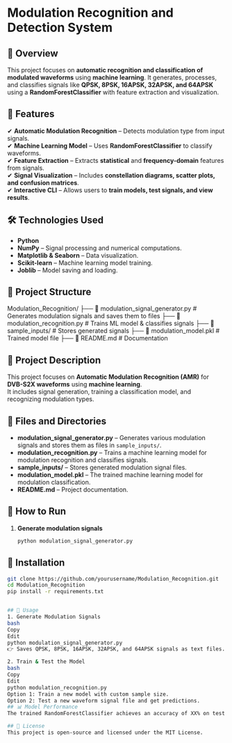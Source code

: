 # Modulation Recognition and Detection System  

## 📌 Overview  
This project focuses on **automatic recognition and classification of modulated waveforms** using **machine learning**. It generates, processes, and classifies signals like **QPSK, 8PSK, 16APSK, 32APSK, and 64APSK** using a **RandomForestClassifier** with feature extraction and visualization.  

## 🚀 Features  
✔ **Automatic Modulation Recognition** – Detects modulation type from input signals.  
✔ **Machine Learning Model** – Uses **RandomForestClassifier** to classify waveforms.  
✔ **Feature Extraction** – Extracts **statistical** and **frequency-domain** features from signals.  
✔ **Signal Visualization** – Includes **constellation diagrams, scatter plots, and confusion matrices**.  
✔ **Interactive CLI** – Allows users to **train models, test signals, and view results**.  

## 🛠️ Technologies Used  
- **Python**  
- **NumPy** – Signal processing and numerical computations.  
- **Matplotlib & Seaborn** – Data visualization.  
- **Scikit-learn** – Machine learning model training.  
- **Joblib** – Model saving and loading.  

## 📂 Project Structure  
Modulation_Recognition/
├── 📄 modulation_signal_generator.py # Generates modulation signals and saves them to files
├── 📄 modulation_recognition.py # Trains ML model & classifies signals
├── 📂 sample_inputs/ # Stores generated signals
├── 📄 modulation_model.pkl # Trained model file
├── 📄 README.md # Documentation


## 📌 Project Description  

This project focuses on **Automatic Modulation Recognition (AMR)** for **DVB-S2X waveforms** using **machine learning**.  
It includes signal generation, training a classification model, and recognizing modulation types.

## 📜 Files and Directories  

- **modulation_signal_generator.py** – Generates various modulation signals and stores them as files in `sample_inputs/`.  
- **modulation_recognition.py** – Trains a machine learning model for modulation recognition and classifies signals.  
- **sample_inputs/** – Stores generated modulation signal files.  
- **modulation_model.pkl** – The trained machine learning model for modulation classification.  
- **README.md** – Project documentation.

## 🚀 How to Run  

1. **Generate modulation signals**  
   ```bash
   python modulation_signal_generator.py

## 🔧 Installation  
```bash
git clone https://github.com/yourusername/Modulation_Recognition.git
cd Modulation_Recognition
pip install -r requirements.txt


## 🎯 Usage
1. Generate Modulation Signals
bash
Copy
Edit
python modulation_signal_generator.py
👉 Saves QPSK, 8PSK, 16APSK, 32APSK, and 64APSK signals as text files.

2. Train & Test the Model
bash
Copy
Edit
python modulation_recognition.py
Option 1: Train a new model with custom sample size.
Option 2: Test a new waveform signal file and get predictions.
## 📊 Model Performance
The trained RandomForestClassifier achieves an accuracy of XX% on test data (replace with actual results).

## 📜 License
This project is open-source and licensed under the MIT License.
